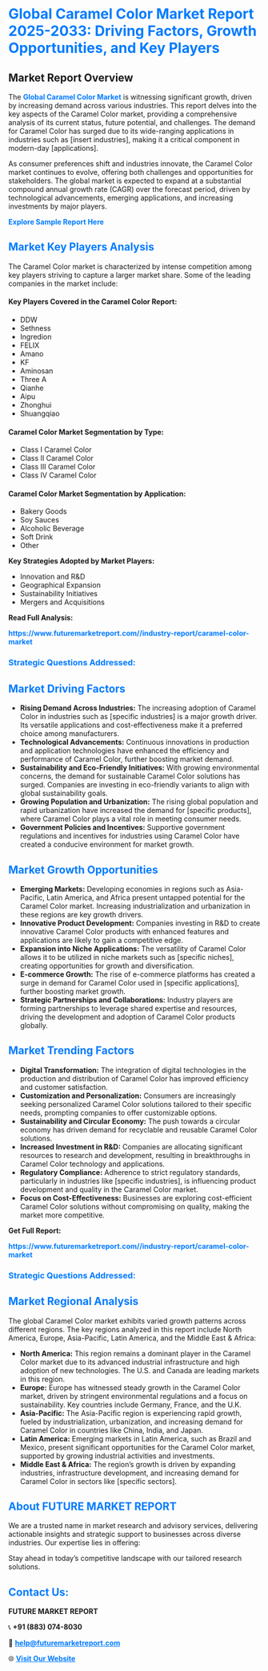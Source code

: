 <h1 style="color: #007BFF;">Global Caramel Color Market Report 2025-2033: Driving Factors, Growth Opportunities, and Key Players</h1>

<section id="overview">
<h2>Market Report Overview</h2>
<p>The <a href="https://www.futuremarketreport.com//industry-report/caramel-color-market" style="color: #007BFF; text-decoration: none;"><strong>Global Caramel Color Market</strong></a> is witnessing significant growth, driven by increasing demand across various industries. This report delves into the key aspects of the Caramel Color market, providing a comprehensive analysis of its current status, future potential, and challenges. The demand for Caramel Color has surged due to its wide-ranging applications in industries such as [insert industries], making it a critical component in modern-day [applications].</p>
<p>As consumer preferences shift and industries innovate, the Caramel Color market continues to evolve, offering both challenges and opportunities for stakeholders. The global market is expected to expand at a substantial compound annual growth rate (CAGR) over the forecast period, driven by technological advancements, emerging applications, and increasing investments by major players.</p>
</section>

<section id="overview">
<p><a href="https://www.futuremarketreport.com//request-sample/reportId=64357" style="color: #007BFF; text-decoration: none;"><strong>Explore Sample Report Here</strong></a></p>
</section>

<section id="key-players">
<h2 style="color: #007BFF;">Market Key Players Analysis</h2>
<p>The Caramel Color market is characterized by intense competition among key players striving to capture a larger market share. Some of the leading companies in the market include:</p>
<h4>Key Players Covered in the Caramel Color Report:</h4>
<ul><li>DDW</li><li>Sethness</li><li>Ingredion</li><li>FELIX</li><li>Amano</li><li>KF</li><li>Aminosan</li><li>Three A</li><li>Qianhe</li><li>Aipu</li><li>Zhonghui</li><li>Shuangqiao</li></ul>
<h4>Caramel Color Market Segmentation by Type:</h4>
<ul><li>Class I Caramel Color</li><li>Class II Caramel Color</li><li>Class III Caramel Color</li><li>Class IV Caramel Color</li></ul>

<h4>Caramel Color Market Segmentation by Application:</h4>
<ul><li>Bakery Goods</li><li>Soy Sauces</li><li>Alcoholic Beverage</li><li>Soft Drink</li><li>Other</li></ul>
<p><strong>Key Strategies Adopted by Market Players:</strong></p>
<ul>
<li>Innovation and R&D</li>
<li>Geographical Expansion</li>
<li>Sustainability Initiatives</li>
<li>Mergers and Acquisitions</li>
</ul>
</section>

<section>
<p><strong>Read Full Analysis: </strong></p><a href="https://www.futuremarketreport.com//industry-report/caramel-color-market" style="color: #007BFF; text-decoration: none;"><strong>https://www.futuremarketreport.com//industry-report/caramel-color-market</strong></a>
<h3 style="color: #007BFF;">Strategic Questions Addressed:</h3>
</section>

<section id="driving-factors">
<h2 style="color: #007BFF;">Market Driving Factors</h2>
<ul>
<li><strong>Rising Demand Across Industries:</strong> The increasing adoption of Caramel Color in industries such as [specific industries] is a major growth driver. Its versatile applications and cost-effectiveness make it a preferred choice among manufacturers.</li>
<li><strong>Technological Advancements:</strong> Continuous innovations in production and application technologies have enhanced the efficiency and performance of Caramel Color, further boosting market demand.</li>
<li><strong>Sustainability and Eco-Friendly Initiatives:</strong> With growing environmental concerns, the demand for sustainable Caramel Color solutions has surged. Companies are investing in eco-friendly variants to align with global sustainability goals.</li>
<li><strong>Growing Population and Urbanization:</strong> The rising global population and rapid urbanization have increased the demand for [specific products], where Caramel Color plays a vital role in meeting consumer needs.</li>
<li><strong>Government Policies and Incentives:</strong> Supportive government regulations and incentives for industries using Caramel Color have created a conducive environment for market growth.</li>
</ul>
</section>

<section id="growth-opportunities">
<h2 style="color: #007BFF;">Market Growth Opportunities</h2>
<ul>
<li><strong>Emerging Markets:</strong> Developing economies in regions such as Asia-Pacific, Latin America, and Africa present untapped potential for the Caramel Color market. Increasing industrialization and urbanization in these regions are key growth drivers.</li>
<li><strong>Innovative Product Development:</strong> Companies investing in R&D to create innovative Caramel Color products with enhanced features and applications are likely to gain a competitive edge.</li>
<li><strong>Expansion into Niche Applications:</strong> The versatility of Caramel Color allows it to be utilized in niche markets such as [specific niches], creating opportunities for growth and diversification.</li>
<li><strong>E-commerce Growth:</strong> The rise of e-commerce platforms has created a surge in demand for Caramel Color used in [specific applications], further boosting market growth.</li>
<li><strong>Strategic Partnerships and Collaborations:</strong> Industry players are forming partnerships to leverage shared expertise and resources, driving the development and adoption of Caramel Color products globally.</li>
</ul>
</section>

<section id="trending-factors">
<h2 style="color: #007BFF;">Market Trending Factors</h2>
<ul>
<li><strong>Digital Transformation:</strong> The integration of digital technologies in the production and distribution of Caramel Color has improved efficiency and customer satisfaction.</li>
<li><strong>Customization and Personalization:</strong> Consumers are increasingly seeking personalized Caramel Color solutions tailored to their specific needs, prompting companies to offer customizable options.</li>
<li><strong>Sustainability and Circular Economy:</strong> The push towards a circular economy has driven demand for recyclable and reusable Caramel Color solutions.</li>
<li><strong>Increased Investment in R&D:</strong> Companies are allocating significant resources to research and development, resulting in breakthroughs in Caramel Color technology and applications.</li>
<li><strong>Regulatory Compliance:</strong> Adherence to strict regulatory standards, particularly in industries like [specific industries], is influencing product development and quality in the Caramel Color market.</li>
<li><strong>Focus on Cost-Effectiveness:</strong> Businesses are exploring cost-efficient Caramel Color solutions without compromising on quality, making the market more competitive.</li>
</ul>
</section>

<section>
<p><strong>Get Full Report: </strong></p><a href="https://www.futuremarketreport.com//industry-report/caramel-color-market" style="color: #007BFF; text-decoration: none;"><strong>https://www.futuremarketreport.com//industry-report/caramel-color-market</strong></a>
<h3 style="color: #007BFF;">Strategic Questions Addressed:</h3>
</section>


<section id="regional-analysis">
<h2 style="color: #007BFF;">Market Regional Analysis</h2>
<p>The global Caramel Color market exhibits varied growth patterns across different regions. The key regions analyzed in this report include North America, Europe, Asia-Pacific, Latin America, and the Middle East & Africa:</p>
<ul>
<li><strong>North America:</strong> This region remains a dominant player in the Caramel Color market due to its advanced industrial infrastructure and high adoption of new technologies. The U.S. and Canada are leading markets in this region.</li>
<li><strong>Europe:</strong> Europe has witnessed steady growth in the Caramel Color market, driven by stringent environmental regulations and a focus on sustainability. Key countries include Germany, France, and the U.K.</li>
<li><strong>Asia-Pacific:</strong> The Asia-Pacific region is experiencing rapid growth, fueled by industrialization, urbanization, and increasing demand for Caramel Color in countries like China, India, and Japan.</li>
<li><strong>Latin America:</strong> Emerging markets in Latin America, such as Brazil and Mexico, present significant opportunities for the Caramel Color market, supported by growing industrial activities and investments.</li>
<li><strong>Middle East & Africa:</strong> The region’s growth is driven by expanding industries, infrastructure development, and increasing demand for Caramel Color in sectors like [specific sectors].</li>
</ul>
</section>

<footer>
<h2 style="color: #007BFF;">About FUTURE MARKET REPORT</h2>
<p>We are a trusted name in market research and advisory services, delivering actionable insights and strategic support to businesses across diverse industries. Our expertise lies in offering:</p>

<p>Stay ahead in today’s competitive landscape with our tailored research solutions.</p>

<h2 style="color: #007BFF;">Contact Us:</h2>
<p><strong>FUTURE MARKET REPORT</strong></p>
<p>📞 <strong>+91 (883) 074-8030</strong></p>
<p>📧 <strong><a href="mailto:help@futuremarketreport.com" style="color: #007BFF;">help@futuremarketreport.com</a></strong></p>
<p>🌐 <strong><a href="https://www.futuremarketreport.com/" style="color: #007BFF;">Visit Our Website</a></strong></p>
</footer>